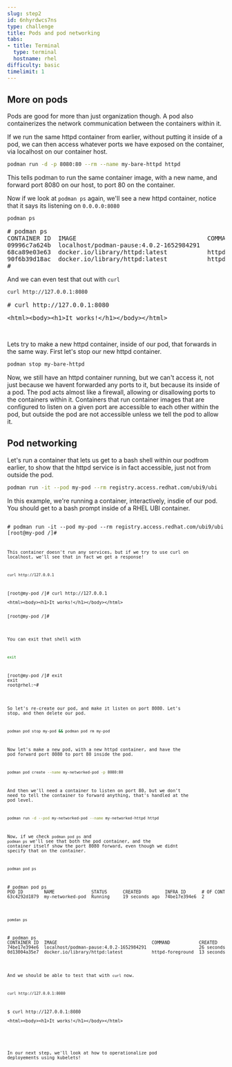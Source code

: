 ```yaml
---
slug: step2
id: 6nhyrdwcs7ns
type: challenge
title: Pods and pod networking
tabs:
- title: Terminal
  type: terminal
  hostname: rhel
difficulty: basic
timelimit: 1
---
```

## More on pods

Pods are good for more than just organization though.  A pod also containerizes the network communication between the containers within it.

If we run the same httpd container from earlier, without putting it inside of a pod, we can then access whatever ports we have exposed on the container, via localhost on our container host.

```bash
podman run -d -p 8080:80 --rm --name my-bare-httpd httpd
```

This tells podman to run the same container image, with a new name, and forward port 8080 on our host, to port 80 on the container.

Now if we look at `podman ps` again, we'll see a new httpd container, notice that it says its listening on `0.0.0.0:8080`

```bash
podman ps
```

<pre>
# podman ps
CONTAINER ID  IMAGE                                    COMMAND           CREATED         STATUS             PORTS                 NAMES
09996c7a624b  localhost/podman-pause:4.0.2-1652984291                    12 minutes ago  Up 10 minutes ago                        2d95aa4fdaee-infra
68ca89e03e63  docker.io/library/httpd:latest           httpd-foreground  10 minutes ago  Up 10 minutes ago                        my-httpd
90f6b39d18ac  docker.io/library/httpd:latest           httpd-foreground  4 seconds ago   Up 3 seconds ago   0.0.0.0:8080->80/tcp  my-bare-httpd
#
</pre>

And we can even test that out with `curl`

```bash
curl http://127.0.0.1:8080
```

<pre type=file>
# curl http://127.0.0.1:8080
<xmp><html><body><h1>It works!</h1></body></html></xmp>
</pre>

Lets try to make a new httpd container, inside of our pod, that forwards in the same way.  First let's stop our new httpd container.

```bash
podman stop my-bare-httpd
```

Now, we still have an httpd container running, but we can't access it, not just because we havent forwarded any ports to it, but because its inside of a pod.  The pod acts almost like a firewall, allowing or disallowing ports to the containers within it.  Containers that run container images that are configured to listen on a given port are accessible to each other within the pod, but outside the pod are not accessible unless we tell the pod to allow it.

## Pod networking

Let's run a container that lets us get to a bash shell within our podfrom earlier, to show that the httpd service is in fact accessible, just not from outside the pod.

```bash
podman run -it --pod my-pod --rm registry.access.redhat.com/ubi9/ubi
```

In this example, we're running a container, interactively, insdie of our pod.  You should get to a bash prompt inside of a RHEL UBI container.

<code>
# podman run -it --pod my-pod --rm registry.access.redhat.com/ubi9/ubi
[root@my-pod /]#
<code>

This container doesn't run any services, but if we try to use curl on localhost, we'll see that in fact we get a response!

```bash
curl http://127.0.0.1
```

<pre type=file>
[root@my-pod /]# curl http://127.0.0.1
<xmp><html><body><h1>It works!</h1></body></html></xmp>
[root@my-pod /]#
</pre>

You can exit that shell with

```bash
exit
```

<pre>
[root@my-pod /]# exit
exit
root@rhel:~#
</pre>

So let's re-create our pod, and make it listen on port 8080.  Let's stop, and then delete our pod.

```bash
podman pod stop my-pod && podman pod rm my-pod
```

Now let's make a new pod, with a new httpd container, and have the pod forward port 8080 to port 80 inside the pod.

```bash
podman pod create --name my-networked-pod -p 8080:80
```

And then we'll need a container to listen on port 80, but we don't need to tell the container to forward anything, that's handled at the pod level.

```bash
podman run -d --pod my-networked-pod --name my-networked-httpd httpd
```

Now, if we check `podman pod ps` and `podman ps` we'll see that both the pod container, and the container itself show the port 8080 forward, even though we didnt specify that on the container.
```bash
podman pod ps
```
<pre>
# podman pod ps
POD ID        NAME              STATUS      CREATED         INFRA ID      # OF CONTAINERS
63c4292d1879  my-networked-pod  Running     19 seconds ago  74be17e394e6  2
</pre>

```bash
pomdan ps
```

<pre>
# podman ps
CONTAINER ID  IMAGE                                    COMMAND           CREATED         STATUS             PORTS                 NAMES
74be17e394e6  localhost/podman-pause:4.0.2-1652984291                    26 seconds ago  Up 13 seconds ago  0.0.0.0:8080->80/tcp  63c4292d1879-infra
0d13004a35e7  docker.io/library/httpd:latest           httpd-foreground  13 seconds ago  Up 12 seconds ago  0.0.0.0:8080->80/tcp  my-networked-httpd
</pre>

And we should be able to test that with `curl` now.

```bash
curl http://127.0.0.1:8080
```

<pre type=file>
$ curl http://127.0.0.1:8080
<xmp><html><body><h1>It works!</h1></body></html></xmp>
</pre>

In our next step, we'll look at how to operationalize pod deployements using kubelets!